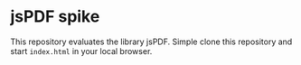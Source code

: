 # jsPDF spike

This repository evaluates the library jsPDF.
Simple clone this repository and start `index.html` in your local browser.

